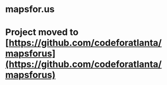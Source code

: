# mapsfor.us

# Project moved to [https://github.com/codeforatlanta/mapsforus](https://github.com/codeforatlanta/mapsforus)

